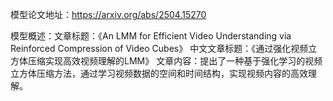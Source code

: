 模型论文地址：https://arxiv.org/abs/2504.15270

模型概述：文章标题：《An LMM for Efficient Video Understanding via Reinforced Compression of Video Cubes》
中文文章标题：《通过强化视频立方体压缩实现高效视频理解的LMM》
文章内容：提出了一种基于强化学习的视频立方体压缩方法，通过学习视频数据的空间和时间结构，实现视频内容的高效理解。
